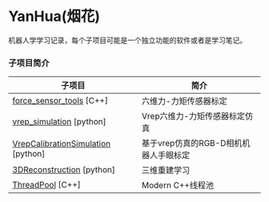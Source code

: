 # YanHua(烟花)
机器人学学习记录，每个子项目可能是一个独立功能的软件或者是学习笔记。
### 子项目简介
|  子项目   | 简介  |
|  ----  | ----  |
| [force_sensor_tools](./force_sensor_tools) [C++] | 六维力-力矩传感器标定 |
| [vrep_simulation](./force_sensor_tools/vrep_simulation) [python] | Vrep六维力-力矩传感器标定仿真 |
| [VrepCalibrationSimulation](./VrepCalibrationSimulation) [python] | 基于vrep仿真的RGB-D相机机器人手眼标定 |
| [3DReconstruction](./3DReconstruction) [python] | 三维重建学习 |
| [ThreadPool](./ThreadPool) [C++] | Modern C++线程池 |